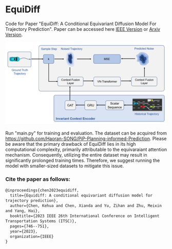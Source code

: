 # EquiDiff
Code for Paper "EquiDiff: A Conditional Equivariant Diffusion Model For Trajectory Prediction". Paper can be accessed here [IEEE Version](https://ieeexplore.ieee.org/abstract/document/10421892) or [Arxiv Version](https://arxiv.org/pdf/2308.06564.pdf).

![model](model.png)

Run "main.py" for training and evaluation. The dataset can be acquired from https://github.com/Haoran-SONG/PiP-Planning-informed-Prediction. Please be aware that the primary drawback of EquiDiff lies in its high computational complexity, primarily attributable to the equivaraiant attention mechanism. Consequently, utilizing the entire dataset may result in significantly prolonged training times. Therefore, we suggest running the model with smaller-sized datasets to mitigate this issue.



### Cite the paper as follows:

    @inproceedings{chen2023equidiff,
      title={Equidiff: A conditional equivariant diffusion model for trajectory prediction},
      author={Chen, Kehua and Chen, Xianda and Yu, Zihan and Zhu, Meixin and Yang, Hai},
      booktitle={2023 IEEE 26th International Conference on Intelligent Transportation Systems (ITSC)},
      pages={746--751},
      year={2023},
      organization={IEEE}
    }
